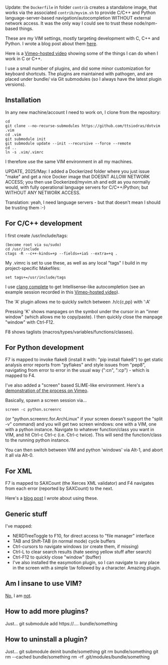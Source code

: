Update: the `Dockerfile` in folder `contrib` creates a standalone image, that works via
the associated `contrib/myvim.sh` to provide C/C++ and Python language-server-based
navigation/autocompletion WITHOUT external network access. It was the only way I could
see to trust these node/npm-based things.

These are my VIM settings, mostly targeting development with C, C++ and Python.
I wrote a blog post about them [here](https://www.thanassis.space/myvim.html).

Here is a [Vimeo-hosted video](http://vimeo.com/37875339) showing some of
the things I can do when I work in C or C++.

I use a small number of plugins, and did some minor customization for
keyboard shortcuts. The plugins are maintained with pathogen, and
are placed under bundle/ via Git submodules (so I always have the latest
plugin versions).

Installation
-------------

In any new machine/account I need to work on, I clone from the repository:

    cd
    git clone --no-recurse-submodules https://github.com/ttsiodras/dotvim .vim
    cd .vim
    git submodule init
    git submodule update --init --recursive --force --remote 
    cd ..
    ln -s .vim/.vimrc

I therefore use the same VIM environment in all my machines.

UPDATE, 2025/May: I added a Dockerized folder where you just issue "make"
and get a nice Docker image that DOESNT ALLOW NETWORK ACCESS; you then use
Dockerized/myvim.sh and edit as you normally would, with fully operational
language servers for C/C++/Python; but WITHOUT ANY NETWORK ACCESS.

Translation: yeah, I need language servers - but that doesn't mean I should
be trusting them :-)

For C/C++ development
---------------------

I first create /usr/include/tags:

    (become root via su/sudo)
    cd /usr/include
    ctags -R --c++-kinds=+p --fields=+iaS --extra=+q .

My .vimrc is set to use these, as well as any local "tags" I build
in my project-specific Makefiles:

    set tags+=/usr/include/tags

I use [clang complete](http://www.vim.org/scripts/script.php?script_id=3302)
  to get Intellisense-like autocompletion (see an example session recorded
in this [Vimeo-hosted video](http://vimeo.com/37875339)).

The 'A' plugin allows me to quickly switch between .h/c{c,pp} with ':A'

Pressing 'K' shows manpages on the symbol under the cursor in an "inner window"
(which allows me to copy/paste).
I then quickly close the manpage "window" with Ctrl-F12.

F8 shows taglists (macros/types/variables/functions/classes).

For Python development
----------------------

F7 is mapped to invoke flake8 (install it with: "pip install flake8") to get
static analysis error reports from "pyflakes" and style issues from "pep8",
navigating from error to error in the usual way (":cn", ":cp") - which is
mapped to F4.

I've also added a "screen" based SLIME-like environment. Here's a
[demonstration of the process on Vimeo](http://www.vimeo.com/37894593).

Basically, spawn a screen session via...

    screen -c python.screenrc

(or "python.screenrc.for.ArchLinux" if your screen doesn't support the
"split -v" command) and you will get two screen windows: one with a VIM,
one with a python instance. Navigate to whatever function/class you want
in VIM, and hit Ctrl-c Ctrl-c (i.e. Ctrl-c twice). This will send
the function/class to the running python instance.

You can then switch between VIM and python 'windows' via Alt-1,
and abort it all via Alt-0.

For XML
-------
F7 is mapped to SAXCount (the Xerces XML validator) and F4 navigates
from each error (reported by SAXCount) to the next.

Here's a [blog post](https://www.thanassis.space/regexp.html) I wrote about using these.

Generic stuff
-------------

I've mapped:

- NERDTreeToggle to F10, for direct access to "file manager" interface
- TAB and Shift-TAB (in normal mode) cycle buffers
- Ctrl-cursors to navigate windows (or create them, if missing)
- Ctrl-L to clear search results (hate seeing yellow stuff after search)
- Ctrl-F12 to quickly close "window" (buffer)
- I've also installed the easymotion plugin, so I can navigate to any place in the screen
  with a simple \\\\w followed by a character. Amazing plugin.

Am I insane to use VIM?
-----------------------
[No,](http://www.viemu.com/a-why-vi-vim.html) I am [not](https://www.thanassis.space/myvim.html).

How to add more plugins?
------------------------
Just...
    git submodule add https://.... bundle/something

How to uninstall a plugin?
--------------------------
Just...
    git submodule deinit bundle/something
    git rm bundle/something
    git rm --cached bundle/something
    rm -rf .git/modules/bundle/something
